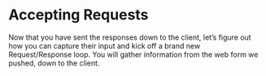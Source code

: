 # Accepting Requests

Now that you have sent the responses down to the client, let’s figure out how you can capture their input and kick off a brand new Request/Response loop. You will gather information from the web form we pushed, down to the client.